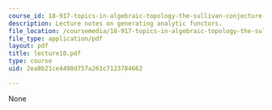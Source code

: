 ```yaml
---
course_id: 18-917-topics-in-algebraic-topology-the-sullivan-conjecture-fall-2007
description: Lecture notes on generating analytic functors.
file_location: /coursemedia/18-917-topics-in-algebraic-topology-the-sullivan-conjecture-fall-2007/2ea8b21ce4498d757a261c7123784662_lecture10.pdf
file_type: application/pdf
layout: pdf
title: lecture10.pdf
type: course
uid: 2ea8b21ce4498d757a261c7123784662

---
```

None